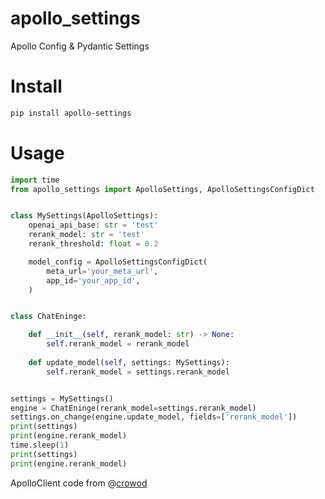 # apollo_settings
Apollo Config & Pydantic Settings

# Install

```bash
pip install apollo-settings
```

# Usage

```python
import time
from apollo_settings import ApolloSettings, ApolloSettingsConfigDict


class MySettings(ApolloSettings):
    openai_api_base: str = 'test'
    rerank_model: str = 'test'
    rerank_threshold: float = 0.2

    model_config = ApolloSettingsConfigDict(
        meta_url='your_meta_url',
        app_id='your_app_id',
    )


class ChatEninge:

    def __init__(self, rerank_model: str) -> None:
        self.rerank_model = rerank_model
    
    def update_model(self, settings: MySettings):
        self.rerank_model = settings.rerank_model


settings = MySettings()
engine = ChatEninge(rerank_model=settings.rerank_model)
settings.on_change(engine.update_model, fields=['rerank_model'])
print(settings)
print(engine.rerank_model)
time.sleep(1)
print(settings)
print(engine.rerank_model)
```

ApolloClient code from @[crowod](https://github.com/crowod)

